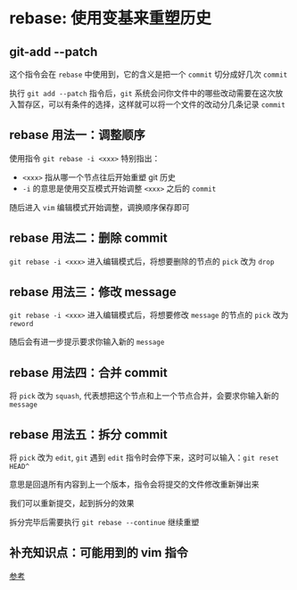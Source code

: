 # rebase: 使用变基来重塑历史

## git-add --patch

这个指令会在 `rebase` 中使用到，它的含义是把一个 `commit` 切分成好几次 `commit`

执行 `git add --patch` 指令后，`git` 系统会问你文件中的哪些改动需要在这次放入暂存区，可以有条件的选择，这样就可以将一个文件的改动分几条记录 `commit`

## rebase 用法一：调整顺序

使用指令 `git rebase -i <xxx>`
特别指出：

- `<xxx>` 指从哪一个节点往后开始重塑 git 历史
- `-i` 的意思是使用交互模式开始调整 `<xxx>` 之后的 `commit`

随后进入 `vim` 编辑模式开始调整，调换顺序保存即可

## rebase 用法二：删除 commit

`git rebase -i <xxx>` 进入编辑模式后，将想要删除的节点的 `pick` 改为 `drop`

## rebase 用法三：修改 message

`git rebase -i <xxx>` 进入编辑模式后，将想要修改 `message` 的节点的 `pick` 改为 `reword`

随后会有进一步提示要求你输入新的 `message`

## rebase 用法四：合并 commit

将 `pick` 改为 `squash`, 代表想把这个节点和上一个节点合并，会要求你输入新的 `message`

## rebase 用法五：拆分 commit

将 `pick` 改为 `edit`, `git` 遇到 `edit` 指令时会停下来，这时可以输入：`git reset HEAD^`

意思是回退所有内容到上一个版本，指令会将提交的文件修改重新弹出来

我们可以重新提交，起到拆分的效果

拆分完毕后需要执行 `git rebase --continue` 继续重塑

## 补充知识点：可能用到的 vim 指令

[参考](/vim/direct)